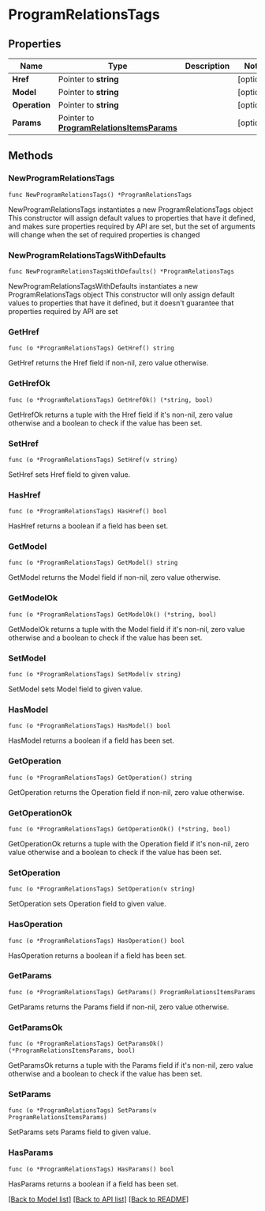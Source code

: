 # ProgramRelationsTags

## Properties

Name | Type | Description | Notes
------------ | ------------- | ------------- | -------------
**Href** | Pointer to **string** |  | [optional] 
**Model** | Pointer to **string** |  | [optional] 
**Operation** | Pointer to **string** |  | [optional] 
**Params** | Pointer to [**ProgramRelationsItemsParams**](ProgramRelationsItemsParams.md) |  | [optional] 

## Methods

### NewProgramRelationsTags

`func NewProgramRelationsTags() *ProgramRelationsTags`

NewProgramRelationsTags instantiates a new ProgramRelationsTags object
This constructor will assign default values to properties that have it defined,
and makes sure properties required by API are set, but the set of arguments
will change when the set of required properties is changed

### NewProgramRelationsTagsWithDefaults

`func NewProgramRelationsTagsWithDefaults() *ProgramRelationsTags`

NewProgramRelationsTagsWithDefaults instantiates a new ProgramRelationsTags object
This constructor will only assign default values to properties that have it defined,
but it doesn't guarantee that properties required by API are set

### GetHref

`func (o *ProgramRelationsTags) GetHref() string`

GetHref returns the Href field if non-nil, zero value otherwise.

### GetHrefOk

`func (o *ProgramRelationsTags) GetHrefOk() (*string, bool)`

GetHrefOk returns a tuple with the Href field if it's non-nil, zero value otherwise
and a boolean to check if the value has been set.

### SetHref

`func (o *ProgramRelationsTags) SetHref(v string)`

SetHref sets Href field to given value.

### HasHref

`func (o *ProgramRelationsTags) HasHref() bool`

HasHref returns a boolean if a field has been set.

### GetModel

`func (o *ProgramRelationsTags) GetModel() string`

GetModel returns the Model field if non-nil, zero value otherwise.

### GetModelOk

`func (o *ProgramRelationsTags) GetModelOk() (*string, bool)`

GetModelOk returns a tuple with the Model field if it's non-nil, zero value otherwise
and a boolean to check if the value has been set.

### SetModel

`func (o *ProgramRelationsTags) SetModel(v string)`

SetModel sets Model field to given value.

### HasModel

`func (o *ProgramRelationsTags) HasModel() bool`

HasModel returns a boolean if a field has been set.

### GetOperation

`func (o *ProgramRelationsTags) GetOperation() string`

GetOperation returns the Operation field if non-nil, zero value otherwise.

### GetOperationOk

`func (o *ProgramRelationsTags) GetOperationOk() (*string, bool)`

GetOperationOk returns a tuple with the Operation field if it's non-nil, zero value otherwise
and a boolean to check if the value has been set.

### SetOperation

`func (o *ProgramRelationsTags) SetOperation(v string)`

SetOperation sets Operation field to given value.

### HasOperation

`func (o *ProgramRelationsTags) HasOperation() bool`

HasOperation returns a boolean if a field has been set.

### GetParams

`func (o *ProgramRelationsTags) GetParams() ProgramRelationsItemsParams`

GetParams returns the Params field if non-nil, zero value otherwise.

### GetParamsOk

`func (o *ProgramRelationsTags) GetParamsOk() (*ProgramRelationsItemsParams, bool)`

GetParamsOk returns a tuple with the Params field if it's non-nil, zero value otherwise
and a boolean to check if the value has been set.

### SetParams

`func (o *ProgramRelationsTags) SetParams(v ProgramRelationsItemsParams)`

SetParams sets Params field to given value.

### HasParams

`func (o *ProgramRelationsTags) HasParams() bool`

HasParams returns a boolean if a field has been set.


[[Back to Model list]](../README.md#documentation-for-models) [[Back to API list]](../README.md#documentation-for-api-endpoints) [[Back to README]](../README.md)



